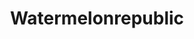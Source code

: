 ---
title: Watermelonrepublic
crosslinks:
- PotatoEmpire
- YamDoctors
- sweetpeaconfederation
- GreatFoodAlliance
---